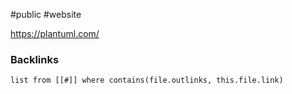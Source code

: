 #public #website

https://plantuml.com/

### Backlinks
```dataview 
list from [[#]] where contains(file.outlinks, this.file.link)
```

